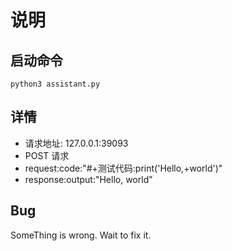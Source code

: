 # 说明

## 启动命令

`python3 assistant.py`

## 详情

* 请求地址: 127.0.0.1:39093 
* POST 请求 
* request:code:"#+测试代码:print('Hello,+world')"
* response:output:"Hello, world"

## Bug 
SomeThing is wrong. Wait to fix it.